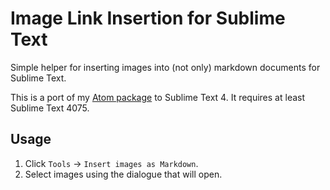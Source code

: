 # Image Link Insertion for Sublime Text

Simple helper for inserting images into (not only) markdown documents for Sublime Text.

This is a port of my [Atom package](https://github.com/jtojnar/markdown-image-insertion) to Sublime Text 4. It requires at least Sublime Text 4075.

## Usage

1. Click `Tools` → `Insert images as Markdown`.
2. Select images using the dialogue that will open.

